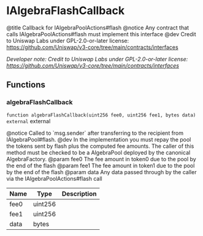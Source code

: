 

# IAlgebraFlashCallback




@title Callback for IAlgebraPoolActions#flash
 @notice Any contract that calls IAlgebraPoolActions#flash must implement this interface
 @dev Credit to Uniswap Labs under GPL-2.0-or-later license:
 https://github.com/Uniswap/v3-core/tree/main/contracts/interfaces


*Developer note: Credit to Uniswap Labs under GPL-2.0-or-later license:
https://github.com/Uniswap/v3-core/tree/main/contracts/interfaces*




## Functions
### algebraFlashCallback


`function algebraFlashCallback(uint256 fee0, uint256 fee1, bytes data) external`  external

@notice Called to &#x60;msg.sender&#x60; after transferring to the recipient from IAlgebraPool#flash.
 @dev In the implementation you must repay the pool the tokens sent by flash plus the computed fee amounts.
 The caller of this method must be checked to be a AlgebraPool deployed by the canonical AlgebraFactory.
 @param fee0 The fee amount in token0 due to the pool by the end of the flash
 @param fee1 The fee amount in token1 due to the pool by the end of the flash
 @param data Any data passed through by the caller via the IAlgebraPoolActions#flash call



| Name | Type | Description |
| ---- | ---- | ----------- |
| fee0 | uint256 |  |
| fee1 | uint256 |  |
| data | bytes |  |




